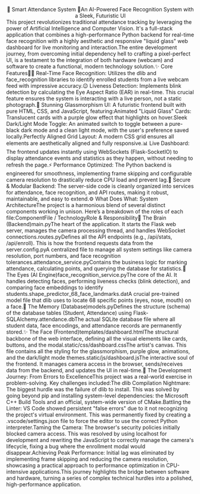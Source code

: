 <div align="center">🔮 Smart Attendance System 🔮An AI-Powered Face Recognition System with a Sleek, Futuristic UI</div>This project revolutionizes traditional attendance tracking by leveraging the power of Artificial Intelligence and Computer Vision. It's a full-stack application that combines a high-performance Python backend for real-time face recognition with a highly aesthetic and responsive "liquid glass" web dashboard for live monitoring and interaction.The entire development journey, from overcoming initial dependency hell to crafting a pixel-perfect UI, is a testament to the integration of both hardware (webcam) and software to create a functional, modern technology solution.✨ Core Features👨‍💻 Real-Time Face Recognition: Utilizes the dlib and face_recognition libraries to identify enrolled students from a live webcam feed with impressive accuracy.😉 Liveness Detection: Implements blink detection by calculating the Eye Aspect Ratio (EAR) in real-time. This crucial feature ensures the system is interacting with a live person, not a static photograph.🔮 Stunning Glassmorphism UI: A futuristic frontend built with pure HTML, CSS, and JavaScript, featuring:Animated "Liquid Glass" Cards: Translucent cards with a purple glow effect that highlights on hover.Sleek Dark/Light Mode Toggle: An animated switch to toggle between a pure-black dark mode and a clean light mode, with the user's preference saved locally.Perfectly Aligned Grid Layout: A modern CSS grid ensures all elements are aesthetically aligned and fully responsive.📊 Live Dashboard: The frontend updates instantly using WebSockets (Flask-SocketIO) to display attendance events and statistics as they happen, without needing to refresh the page.⚡ Performance Optimized: The Python backend is engineered for smoothness, implementing frame skipping and configurable camera resolution to drastically reduce CPU load and prevent lag.🔐 Secure & Modular Backend: The server-side code is cleanly organized into services for attendance, face recognition, and API routes, making it robust, maintainable, and easy to extend.⚙️ What Does What: System ArchitectureThe project is a harmonious blend of several distinct components working in unison. Here’s a breakdown of the roles of each file:ComponentFile / TechnologyRole & Responsibility🧠 The Brain (Backend)main.pyThe heart of the application. It starts the Flask web server, manages the camera processing thread, and handles WebSocket connections.routes.pyDefines all the API endpoints (e.g., /api/stats, /api/enroll). This is how the frontend requests data from the server.config.pyA centralized file to manage all system settings like camera resolution, port numbers, and face recognition tolerances.attendance_service.pyContains the business logic for marking attendance, calculating points, and querying the database for statistics.👀 The Eyes (AI Engine)face_recognition_service.pyThe core of the AI. It handles detecting faces, performing liveness checks (blink detection), and comparing face embeddings to identify students.shape_predictor_68_face_landmarks.datA crucial pre-trained model file that dlib uses to locate 68 specific points (eyes, nose, mouth) on a face.💾 The Memory (Database)models.pyDefines the structure (schema) of the database tables (Student, Attendance) using Flask-SQLAlchemy.attendance.dbThe actual SQLite database file where all student data, face encodings, and attendance records are permanently stored.✨ The Face (Frontend)templates/dashboard.htmlThe structural backbone of the web interface, defining all the visual elements like cards, buttons, and the modal.static/css/dashboard.cssThe artist's canvas. This file contains all the styling for the glassmorphism, purple glow, animations, and the dark/light mode themes.static/js/dashboard.jsThe interactive soul of the frontend. It manages camera access in the browser, sends/receives data from the backend, and updates the UI in real-time.🚀 The Development Journey: From Errors to ExcellenceThis project was a real-world exercise in problem-solving. Key challenges included:The dlib Compilation Nightmare: The biggest hurdle was the failure of dlib to install. This was solved by going beyond pip and installing system-level dependencies: the Microsoft C++ Build Tools and an official, system-wide version of CMake.Battling the Linter: VS Code showed persistent "false errors" due to it not recognizing the project's virtual environment. This was permanently fixed by creating a .vscode/settings.json file to force the editor to use the correct Python interpreter.Taming the Camera: The browser's security policies initially blocked camera access. This was resolved by using localhost for development and rewriting the JavaScript to correctly manage the camera's lifecycle, fixing a bug where the enrollment modal would disappear.Achieving Peak Performance: Initial lag was eliminated by implementing frame skipping and reducing the camera resolution, showcasing a practical approach to performance optimization in CPU-intensive applications.This journey highlights the bridge between software and hardware, turning a series of complex technical hurdles into a polished, high-performance application.
